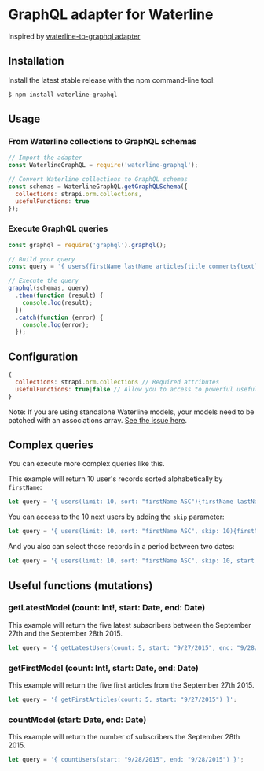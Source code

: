 # GraphQL adapter for Waterline

Inspired by [waterline-to-graphql adapter](https://github.com/agenthunt/waterline-to-graphql)

## Installation

Install the latest stable release with the npm command-line tool:

```bash
$ npm install waterline-graphql
```

## Usage

### From Waterline collections to GraphQL schemas

```javascript
// Import the adapter
const WaterlineGraphQL = require('waterline-graphql');

// Convert Waterline collections to GraphQL schemas
const schemas = WaterlineGraphQL.getGraphQLSchema({
  collections: strapi.orm.collections,
  usefulFunctions: true
});
```

### Execute GraphQL queries

```javascript
const graphql = require('graphql').graphql();

// Build your query
const query = '{ users{firstName lastName articles{title comments{text}}} }';

// Execute the query
graphql(schemas, query)
  .then(function (result) {
    console.log(result);
  })
  .catch(function (error) {
    console.log(error);
  });
```

## Configuration

```javascript
{
  collections: strapi.orm.collections // Required attributes
  usefulFunctions: true|false // Allow you to access to powerful useful functions
}
```

Note: If you are using standalone Waterline models, your models need to be patched with an
associations array. [See the issue here](https://github.com/balderdashy/waterline/issues/797).

## Complex queries

You can execute more complex queries like this.

This example will return 10 user's records sorted alphabetically by `firstName`:

```javascript
let query = '{ users(limit: 10, sort: "firstName ASC"){firstName lastName articles{title comments{text}}} }';
```

You can access to the 10 next users by adding the `skip` parameter:

```javascript
let query = '{ users(limit: 10, sort: "firstName ASC", skip: 10){firstName lastName articles{title comments{text}}} }';
```

And you also can select those records in a period between two dates:

```javascript
let query = '{ users(limit: 10, sort: "firstName ASC", skip: 10, start: "09/21/2015", end:" 09/22/2015"){firstName lastName articles{title comments{text}}} }';
```

## Useful functions (mutations)

### getLatestModel (count: Int!, start: Date, end: Date)

This example will return the five latest subscribers between the September 27th
and the September 28th 2015.

```javascript
let query = '{ getLatestUsers(count: 5, start: "9/27/2015", end: "9/28/2015") }';
```

### getFirstModel (count: Int!, start: Date, end: Date)

This example will return the five first articles from the September 27th 2015.

```javascript
let query = '{ getFirstArticles(count: 5, start: "9/27/2015") }';
```

### countModel (start: Date, end: Date)

This example will return the number of subscribers the September 28th 2015.

```javascript
let query = '{ countUsers(start: "9/28/2015", end: "9/28/2015") }';
```
